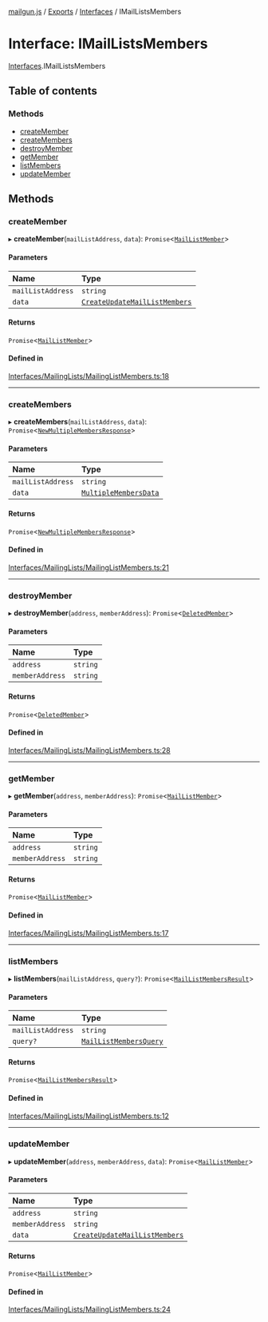 [mailgun.js](../README.md) / [Exports](../modules.md) / [Interfaces](../modules/Interfaces.md) / IMailListsMembers

# Interface: IMailListsMembers

[Interfaces](../modules/Interfaces.md).IMailListsMembers

## Table of contents

### Methods

- [createMember](Interfaces.IMailListsMembers.md#createmember)
- [createMembers](Interfaces.IMailListsMembers.md#createmembers)
- [destroyMember](Interfaces.IMailListsMembers.md#destroymember)
- [getMember](Interfaces.IMailListsMembers.md#getmember)
- [listMembers](Interfaces.IMailListsMembers.md#listmembers)
- [updateMember](Interfaces.IMailListsMembers.md#updatemember)

## Methods

### createMember

▸ **createMember**(`mailListAddress`, `data`): `Promise`<[`MailListMember`](../modules.md#maillistmember)\>

#### Parameters

| Name | Type |
| :------ | :------ |
| `mailListAddress` | `string` |
| `data` | [`CreateUpdateMailListMembers`](../modules.md#createupdatemaillistmembers) |

#### Returns

`Promise`<[`MailListMember`](../modules.md#maillistmember)\>

#### Defined in

[Interfaces/MailingLists/MailingListMembers.ts:18](https://github.com/mailgun/mailgun.js/blob/bbdf081/lib/Interfaces/MailingLists/MailingListMembers.ts#L18)

___

### createMembers

▸ **createMembers**(`mailListAddress`, `data`): `Promise`<[`NewMultipleMembersResponse`](../modules.md#newmultiplemembersresponse)\>

#### Parameters

| Name | Type |
| :------ | :------ |
| `mailListAddress` | `string` |
| `data` | [`MultipleMembersData`](../modules.md#multiplemembersdata) |

#### Returns

`Promise`<[`NewMultipleMembersResponse`](../modules.md#newmultiplemembersresponse)\>

#### Defined in

[Interfaces/MailingLists/MailingListMembers.ts:21](https://github.com/mailgun/mailgun.js/blob/bbdf081/lib/Interfaces/MailingLists/MailingListMembers.ts#L21)

___

### destroyMember

▸ **destroyMember**(`address`, `memberAddress`): `Promise`<[`DeletedMember`](../modules.md#deletedmember)\>

#### Parameters

| Name | Type |
| :------ | :------ |
| `address` | `string` |
| `memberAddress` | `string` |

#### Returns

`Promise`<[`DeletedMember`](../modules.md#deletedmember)\>

#### Defined in

[Interfaces/MailingLists/MailingListMembers.ts:28](https://github.com/mailgun/mailgun.js/blob/bbdf081/lib/Interfaces/MailingLists/MailingListMembers.ts#L28)

___

### getMember

▸ **getMember**(`address`, `memberAddress`): `Promise`<[`MailListMember`](../modules.md#maillistmember)\>

#### Parameters

| Name | Type |
| :------ | :------ |
| `address` | `string` |
| `memberAddress` | `string` |

#### Returns

`Promise`<[`MailListMember`](../modules.md#maillistmember)\>

#### Defined in

[Interfaces/MailingLists/MailingListMembers.ts:17](https://github.com/mailgun/mailgun.js/blob/bbdf081/lib/Interfaces/MailingLists/MailingListMembers.ts#L17)

___

### listMembers

▸ **listMembers**(`mailListAddress`, `query?`): `Promise`<[`MailListMembersResult`](../modules.md#maillistmembersresult)\>

#### Parameters

| Name | Type |
| :------ | :------ |
| `mailListAddress` | `string` |
| `query?` | [`MailListMembersQuery`](../modules.md#maillistmembersquery) |

#### Returns

`Promise`<[`MailListMembersResult`](../modules.md#maillistmembersresult)\>

#### Defined in

[Interfaces/MailingLists/MailingListMembers.ts:12](https://github.com/mailgun/mailgun.js/blob/bbdf081/lib/Interfaces/MailingLists/MailingListMembers.ts#L12)

___

### updateMember

▸ **updateMember**(`address`, `memberAddress`, `data`): `Promise`<[`MailListMember`](../modules.md#maillistmember)\>

#### Parameters

| Name | Type |
| :------ | :------ |
| `address` | `string` |
| `memberAddress` | `string` |
| `data` | [`CreateUpdateMailListMembers`](../modules.md#createupdatemaillistmembers) |

#### Returns

`Promise`<[`MailListMember`](../modules.md#maillistmember)\>

#### Defined in

[Interfaces/MailingLists/MailingListMembers.ts:24](https://github.com/mailgun/mailgun.js/blob/bbdf081/lib/Interfaces/MailingLists/MailingListMembers.ts#L24)
